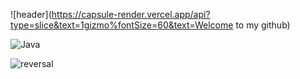 ![header](https://capsule-render.vercel.app/api?type=slice&text=1gizmo%fontSize=60&text=Welcome to my github)




![Java](https://img.shields.io/badge/java-%23ED8B00.svg?style=for-the-badge&logo=openjdk&logoColor=white)



![reversal](https://capsule-render.vercel.app/api?type=slice&reversal=true&color=gradient)
